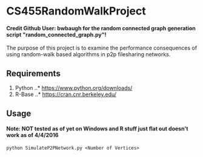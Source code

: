 # CS455RandomWalkProject
<h4>Credit Github User: bwbaugh for the random connected graph generation script "random_connected_graph.py"!</h4>

The purpose of this project is to examine the performance consequences of using random-walk based algorithms in p2p filesharing networks.

## Requirements
1. Python
..* https://www.python.org/downloads/
2. R-Base
..* https://cran.cnr.berkeley.edu/

## Usage
#### Note: NOT tested as of yet on Windows and R stuff just flat out doesn't work as of 4/4/2016
```
python SimulateP2PNetwork.py <Number of Vertices>
```
